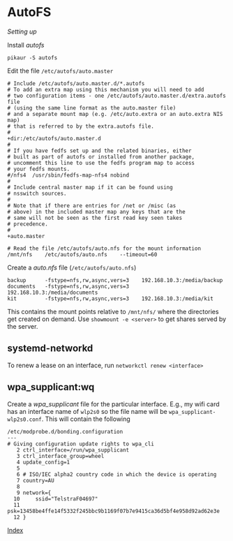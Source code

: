 # AutoFS 

_Setting up_

Install *autofs*

`pikaur -S autofs`

Edit the file `/etc/autofs/auto.master`

```
# Include /etc/autofs/auto.master.d/*.autofs
# To add an extra map using this mechanism you will need to add
# two configuration items - one /etc/autofs/auto.master.d/extra.autofs file
# (using the same line format as the auto.master file)
# and a separate mount map (e.g. /etc/auto.extra or an auto.extra NIS map)
# that is referred to by the extra.autofs file.
#
+dir:/etc/autofs/auto.master.d
#
# If you have fedfs set up and the related binaries, either
# built as part of autofs or installed from another package,
# uncomment this line to use the fedfs program map to access
# your fedfs mounts.
#/nfs4  /usr/sbin/fedfs-map-nfs4 nobind
#
# Include central master map if it can be found using
# nsswitch sources.
#
# Note that if there are entries for /net or /misc (as
# above) in the included master map any keys that are the
# same will not be seen as the first read key seen takes
# precedence.
#
+auto.master

# Read the file /etc/autofs/auto.nfs for the mount information
/mnt/nfs	/etc/autofs/auto.nfs	--timeout=60

```
  
Create a *auto.nfs* file (`/etc/autofs/auto.nfs`)

```
backup 		-fstype=nfs,rw,async,vers=3    192.168.10.3:/media/backup
documents 	-fstype=nfs,rw,async,vers=3    192.168.10.3:/media/documents
kit		    -fstype=nfs,rw,async,vers=3    192.168.10.3:/media/kit	
```

This contains the mount points relative to `/mnt/nfs/` where the directories get created on demand. Use `showmount -e <server>` to get shares served by the server.

## systemd-networkd

To renew a lease on an interface, run `networkctl renew <interface>`

## wpa_supplicant:wq

Create a *wpa_supplicant* file for the particular interface. E.g., my wifi card has an interface name of `wlp2s0` so the file name will be `wpa_supplicant-wlp2s0.conf`. This will contain the following

```
/etc/modprobe.d/bonding.configuration
---
# Giving configuration update rights to wpa_cli
   2 ctrl_interface=/run/wpa_supplicant
   3 ctrl_interface_group=wheel
   4 update_config=1
   5
   6 # ISO/IEC alpha2 country code in which the device is operating
   7 country=AU
   8
   9 network={
  10     ssid="TelstraF04697"
  11     psk=13458be4ffe14f5332f245bbc9b1169f07b7e9415ca36d5bf4e958d92ad62e3e
  12 }
```
[Index](index.md)

